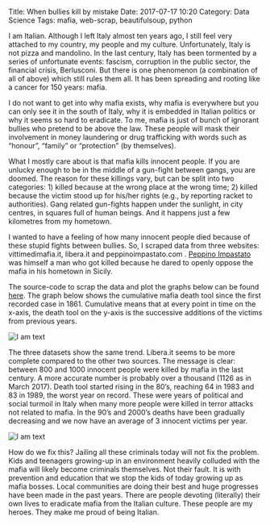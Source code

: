 Title: When bullies kill by mistake
Date: 2017-07-17 10:20
Category: Data Science
Tags: mafia, web-scrap, beautifulsoup, python

I am Italian. Although I left Italy almost ten years ago, I still feel very attached to my country, my people and my culture. Unfortunately, Italy is not pizza and mandolino. In the last century, Italy has been tormented by a series of unfortunate events: fascism, corruption in the public sector, the financial crisis, Berlusconi. But there is one phenomenon (a combination of all of above) which still rules them all.  It has been spreading and rooting like a cancer for 150 years: mafia.

I do not want to get into why mafia exists, why mafia is everywhere but you can only see it in the south of Italy, why it is embedded in Italian politics or why it seems so hard to eradicate. To me, mafia is just of bunch of ignorant bullies who pretend to be above the law. These people will mask their involvement in money laundering or drug trafficking with words such as “honour”, “family” or “protection” (by themselves).

What I mostly care about is that mafia kills innocent people. If you are unlucky enough to be in the middle of a gun-fight between gangs, you are doomed. The reason for these killings vary, but can be split into two categories: 1) killed because at the wrong place at the wrong time; 2) killed because the victim stood up for his/her rights (e.g., by reporting racket to authorities). Gang related gun-fights happen under the sunlight, in city centres, in squares full of human beings. And it happens just a few kilometres from my hometown.

I wanted to have a feeling of how many innocent people died because of these stupid fights between bullies. So, I scraped data from three websites: vittimedimafia.it, libera.it and peppinoimpastato.com . [Peppino Impastato](https://en.wikipedia.org/wiki/Giuseppe_Impastato) was himself a man who got killed because he dared to openly oppose the mafia in his hometown in Sicily.

The source-code to scrap the data and plot the graphs below can be found [here](https://github.com/vincepota/mafia-victims). The graph below shows the cumulative mafia death tool since the first recorded case in 1861. Cumulative means that at every point in time on the x-axis, the death tool on the y-axis is the successive additions of the victims from previous years.


![I am text]({static}/images/mafia.png)

The three datasets show the same trend. Libera.it seems to be more complete compared to the other two sources. The message is clear: between 800 and 1000 innocent people were killed by mafia in the last century. A more accurate number is probably over a thousand (1126 as in March 2017). Death tool started rising in the 80’s, reaching 64 in 1983 and 83 in 1989, the worst year on record. These were years of political and social turmoil in Italy when many more people were killed in terror attacks not related to mafia. In the 90’s and 2000’s deaths have been gradually decreasing and we now have an average of 3 innocent victims per year.

![I am text]({static}/images/mafia_discrete.png)

How do we fix this? Jailing all these criminals today will not fix the problem. Kids and teenagers growing-up in an environment heavily colluded with the mafia will likely become criminals themselves. Not their fault. It is with prevention and education that we stop the kids of today growing up as mafia bosses. Local communities are doing their best and huge progresses have been made in the past years. There are people devoting (literally) their own lives to eradicate mafia from the Italian culture. These people are my heroes. They make me proud of being Italian.
